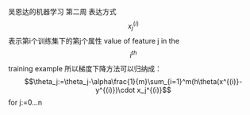 吴恩达的机器学习 第二周
表达方式  $$x_j^{(i)}$$表示第i个训练集下的第j个属性 value of feature j in the $$i^{th}$$ training example
所以梯度下降方法可以归纳成：
$$\theta_j:=\theta_j-\alpha\frac{1}{m}\sum_{i=1}^m(h\theta(x^{(i)}-y^{(i)})\cdot x_j^{(i)}$$ for j:=0...n